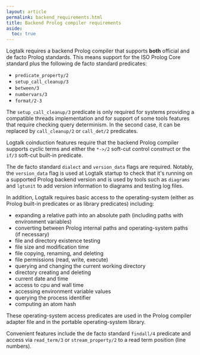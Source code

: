 ```yaml
---
layout: article
permalink: backend_requirements.html
title: Backend Prolog compiler requirements
aside:
  toc: true
---
```


Logtalk requires a backend Prolog compiler that supports **both** official and de facto Prolog standards. This means support for the ISO Prolog Core standard plus the following de facto standard predicates:

* `predicate_property/2`
* `setup_call_cleanup/3`
* `between/3`
* `numbervars/3`
* `format/2-3`

The `setup_call_cleanup/3` predicate is only required for systems providing a compatible threads implementation and for support of some tools features that require checking query determinism. In the second case, it can be replaced by `call_cleanup/2` or `call_det/2` predicates.

Logtalk coinduction features require that the backend Prolog compiler supports cyclic terms and either the `*->/2` soft-cut control construct or the `if/3` soft-cut built-in predicate.

The de facto standard `dialect` and `version_data` flags are required. Notably, the `version_data` flag is used at Logtalk startup to check that it's running on a supported Prolog backend version and is used by tools such as `diagrams` and `lgtunit` to add version information to diagrams and testing log files.

In addition, Logtalk requires basic access to the operating-system (either as Prolog built-in predicates or as library predicates) including:

* expanding a relative path into an absolute path (including paths with environment variables)
* converting between Prolog internal paths and operating-system paths (if necessary)
* file and directory existence testing
* file size and modification time
* file copying, renaming, and deleting
* file permissions (read, write, execute)
* querying and changing the current working directory
* directory creating and deleting
* current date and time
* access to cpu and wall time
* accessing environment variable values
* querying the process identifier
* computing an atom hash

These operating-system access predicates are used in the Prolog compiler adapter file and in the portable operating-system library.

Convenient features include the de facto standard `findall/4` predicate and access via `read_term/3` or `stream_property/2` to a read term position (line numbers).
